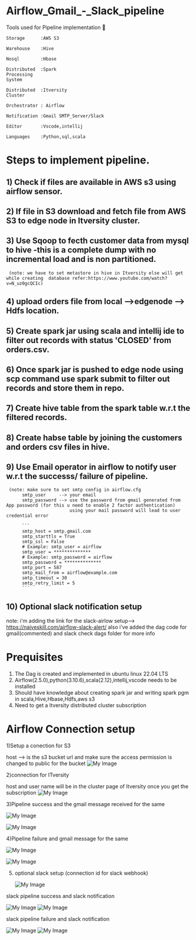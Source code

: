 # Airflow_Gmail_-_Slack_pipeline
Tools used for Pipeline implementation 🦖

```
Storage      :AWS S3

Warehouse    :Hive

Nosql        :Hbase

Distributed  :Spark
Processing 
System

Distributed  :Itversity
Cluster

Orchestrator : Airflow

Notification :Gmail SMTP_Server/Slack

Editor       :Vscode,intellij

Languages    :Python,sql,scala

```
# Steps to implement pipeline.


## 1) Check if files are available in AWS s3 using airflow sensor.

## 2) If file in S3 download and fetch file from AWS S3 to edge node in Itversity cluster.

## 3) Use Sqoop to fecth customer data from mysql to hive -this is a complete dump with no incremental load and is non partitioned.
     (note: we have to set metastore in hive in Itversity else will get while creating  database refer:https://www.youtube.com/watch?v=N_uz0gcQCIc)
## 4) upload orders file from local -->edgenode --> Hdfs location.

## 5) Create spark jar using scala and intellij ide to filter out records with status 'CLOSED' from orders.csv.

## 6) Once spark jar is pushed to edge node using scp command  use spark submit to filter out records and store them in repo.

## 7) Create hive table from the spark table w.r.t the filtered records.

## 8) Create habse table by joining the customers and orders csv files in hive.

## 9) Use Email operator in airflow to notify user w.r.t the successs/ failure of pipeline.
     (note: make sure to set smtp config in airflow.cfg
          smtp_user     --> your email
          smtp_password --> use the password from gmail generated from  App password (for this u need to enable 2 factor authentication)
                            using your mail password will lead to user credential error
          
          ```
          smtp_host = smtp.gmail.com
          smtp_starttls = True
          smtp_ssl = False
          # Example: smtp_user = airflow
          smtp_user = **************
          # Example: smtp_password = airflow
          smtp_password = **************
          smtp_port = 587
          smtp_mail_from = airflow@example.com
          smtp_timeout = 30
          smtp_retry_limit = 5
          ```
## 10) Optional slack notification setup
note: i'm adding the link for the slack-airlow setup--> https://naiveskill.com/airflow-slack-alert/
also i've added the dag code for gmail(commented) and slack check dags folder for more info 


 # Prequisites
1) The Dag is created and implemented in ubuntu linux 22.04 LTS
2) Airflow(2.5.0),python(3.10.6),scala(2.12),intellij,vscode needs to be installed 
3) Should have knowledge about creating spark jar and writing spark pgm in scala,Hive,Hbase,Hdfs,aws s3
4) Need to get a Itversity distributed cluster subscription


# Airflow Connection setup

1)Setup a conection for S3 

 host --> is the s3 bucket url and make sure the access permission is changed to public for the bucket
![My Image](https://github.com/ansel9618/Airflow_Gmail_-_Slack_pipeline/blob/main/images/S3.png)

2)connection for ITversity

host and user name will be in the cluster page of Itversity once you get the subscription
![My Image](https://github.com/ansel9618/Airflow_Gmail_-_Slack_pipeline/blob/main/images/Itversity.png)

3)Pipeline success  and the gmail message received for the same

![My Image](https://github.com/ansel9618/Airflow_Gmail_-_Slack_pipeline/blob/main/images/pipeline_success.png)

![My Image](https://github.com/ansel9618/Airflow_Gmail_-_Slack_pipeline/blob/main/images/gmail_success_msg.png)

4)Pipeline failure and gmail message for the same

![My Image](https://github.com/ansel9618/Airflow_Gmail_-_Slack_pipeline/blob/main/images/pipeline_fail.png)

![My Image](https://github.com/ansel9618/Airflow_Gmail_-_Slack_pipeline/blob/main/images/gmail_failure_msg.png)

5) optional slack setup (connection id for slack webhook)

   ![My Image](https://github.com/ansel9618/Airflow_Gmail_-_Slack_pipeline/blob/main/images/slack_webhook_airflow_connection.png)

  slack pipeline success and slack notification

  ![My Image](https://github.com/ansel9618/Airflow_Gmail_-_Slack_pipeline/blob/main/images/slack_notify_success.png)
  ![My Image](https://github.com/ansel9618/Airflow_Gmail_-_Slack_pipeline/blob/main/images/slack_success_msg.png)
 
  slack pipeline failure and slack notification
  
  ![My Image](https://github.com/ansel9618/Airflow_Gmail_-_Slack_pipeline/blob/main/images/slack_notify_failure.png)
  ![My Image](https://github.com/ansel9618/Airflow_Gmail_-_Slack_pipeline/blob/main/images/slack_failure_msg.png)
 
  
